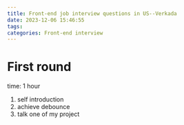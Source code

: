 ```yaml
---
title: Front-end job interview questions in US--Verkada
date: 2023-12-06 15:46:55
tags:
categories: Front-end interview
---
```

# First round
time: 1 hour
1. self introduction
2. achieve debounce
3. talk one of my project